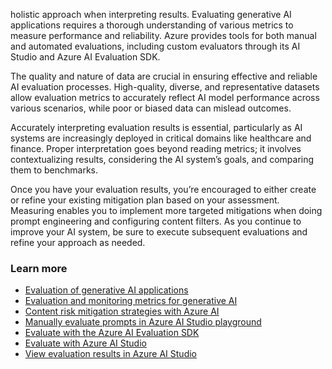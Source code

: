 holistic approach when interpreting results. Evaluating generative AI applications requires a thorough understanding of various metrics to measure performance and reliability. Azure provides tools for both manual and automated evaluations, including custom evaluators through its AI Studio and Azure AI Evaluation SDK.

The quality and nature of data are crucial in ensuring effective and reliable AI evaluation processes. High-quality, diverse, and representative datasets allow evaluation metrics to accurately reflect AI model performance across various scenarios, while poor or biased data can mislead outcomes.

Accurately interpreting evaluation results is essential, particularly as AI systems are increasingly deployed in critical domains like healthcare and finance. Proper interpretation goes beyond reading metrics; it involves contextualizing results, considering the AI system’s goals, and comparing them to benchmarks.

Once you have your evaluation results, you’re encouraged to either create or refine your existing mitigation plan based on your assessment. Measuring enables you to implement more targeted mitigations when doing prompt engineering and configuring content filters. As you continue to improve your AI system, be sure to execute subsequent evaluations and refine your approach as needed.

### Learn more

- [Evaluation of generative AI applications](/azure/ai-studio/concepts/evaluation-approach-gen-ai)
- [Evaluation and monitoring metrics for generative AI](/azure/ai-studio/concepts/evaluation-metrics-built-in?tabs=warning)
- [Content risk mitigation strategies with Azure AI](/azure/ai-studio/concepts/evaluation-improvement-strategies)
- [Manually evaluate prompts in Azure AI Studio playground](/azure/ai-studio/how-to/evaluate-generative-ai-app)
- [Evaluate with the Azure AI Evaluation SDK](/azure/ai-studio/how-to/develop/evaluate-sdk)
- [Evaluate with Azure AI Studio](/azure/ai-studio/how-to/evaluate-generative-ai-app)
- [View evaluation results in Azure AI Studio](/azure/ai-studio/how-to/evaluate-results)
